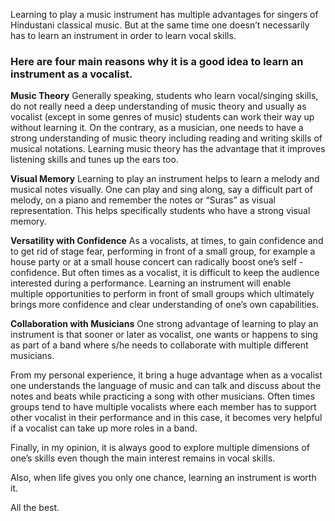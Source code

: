 Learning to play a music instrument has multiple advantages for singers of Hindustani classical music. But at the same time one doesn’t necessarily has to learn an instrument in order to learn vocal skills.

### Here are four main reasons why it is a good idea to learn an instrument as a vocalist.
**Music Theory**
Generally speaking, students who learn vocal/singing skills, do not really need a deep understanding of music theory and usually as vocalist (except in some genres of music) students can work their way up without learning it. On the contrary, as a musician, one needs to have a strong understanding of music theory including reading and writing skills of musical notations. Learning music theory has the advantage that it improves listening skills and tunes up the ears too.

**Visual Memory**
Learning to play an instrument helps to learn a melody and musical notes visually. One can play and sing along, say a difficult part of melody, on a piano and remember the notes or “Suras” as visual representation. This helps specifically students who have a strong visual memory.

**Versatility with Confidence**
As a vocalists, at times, to gain confidence and to get rid of stage fear, performing in front of a small group, for example a house party or at a small house concert can radically boost one’s self -confidence. But often times as a vocalist, it is difficult to keep the audience interested during a performance. Learning an instrument will enable multiple opportunities to perform in front of small groups which ultimately brings more confidence and clear understanding of one’s own capabilities.

**Collaboration with Musicians**
One strong advantage of learning to play an instrument is that sooner or later as vocalist, one wants or happens to sing as part of a band where s/he needs to collaborate with multiple different musicians.

From my personal experience, it bring a huge advantage when as a vocalist one understands the language of music and can talk and discuss about the notes and beats while practicing a song with other musicians. Often times groups tend to have multiple vocalists where each member has to support other vocalist in their performance and in this case, it becomes very helpful if a vocalist can take up more roles in a band.

Finally, in my opinion, it is always good to explore multiple dimensions of one’s skills even though the main interest remains in vocal skills.

Also, when life gives you only one chance, learning an instrument is worth it.

All the best.